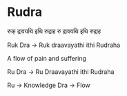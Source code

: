 # Rudra

रुक्  द्रावयथि  इथि  रुद्राह
रु  द्रावयथि  इथि  रुद्राह

Ruk Dra -> Ruk draavayathi ithi Rudraha

A flow of pain and suffering

Ru Dra -> Ru Draavayathi ithi Rudraha

Ru -> Knowledge
Dra -> Flow
